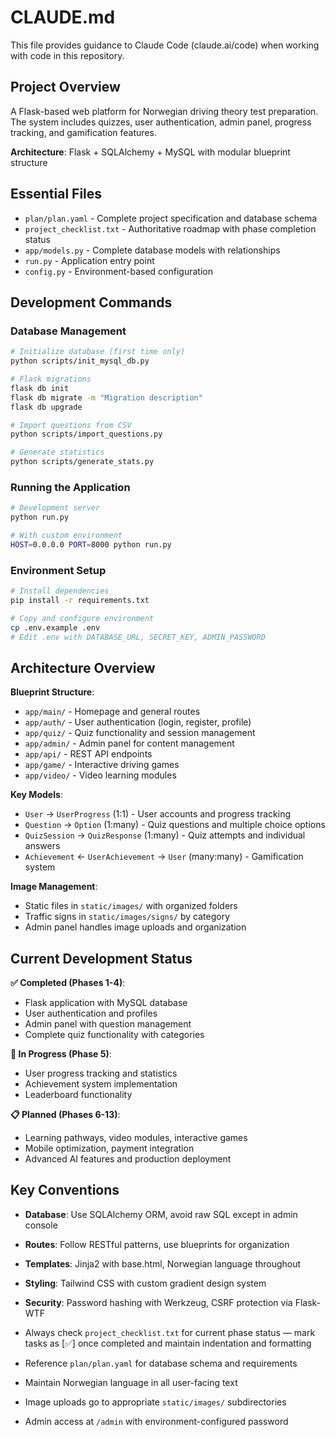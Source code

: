 # CLAUDE.md

This file provides guidance to Claude Code (claude.ai/code) when working with code in this repository.

## Project Overview

A Flask-based web platform for Norwegian driving theory test preparation. The system includes quizzes, user authentication, admin panel, progress tracking, and gamification features.

**Architecture**: Flask + SQLAlchemy + MySQL with modular blueprint structure

## Essential Files

- `plan/plan.yaml` - Complete project specification and database schema
- `project_checklist.txt` - Authoritative roadmap with phase completion status
- `app/models.py` - Complete database models with relationships
- `run.py` - Application entry point
- `config.py` - Environment-based configuration

## Development Commands

### Database Management
```bash
# Initialize database (first time only)
python scripts/init_mysql_db.py

# Flask migrations
flask db init
flask db migrate -m "Migration description"
flask db upgrade

# Import questions from CSV
python scripts/import_questions.py

# Generate statistics
python scripts/generate_stats.py
```

### Running the Application
```bash
# Development server
python run.py

# With custom environment
HOST=0.0.0.0 PORT=8000 python run.py
```

### Environment Setup
```bash
# Install dependencies
pip install -r requirements.txt

# Copy and configure environment
cp .env.example .env
# Edit .env with DATABASE_URL, SECRET_KEY, ADMIN_PASSWORD
```

## Architecture Overview

**Blueprint Structure**:
- `app/main/` - Homepage and general routes
- `app/auth/` - User authentication (login, register, profile)
- `app/quiz/` - Quiz functionality and session management
- `app/admin/` - Admin panel for content management
- `app/api/` - REST API endpoints
- `app/game/` - Interactive driving games
- `app/video/` - Video learning modules

**Key Models**:
- `User` → `UserProgress` (1:1) - User accounts and progress tracking
- `Question` → `Option` (1:many) - Quiz questions and multiple choice options
- `QuizSession` → `QuizResponse` (1:many) - Quiz attempts and individual answers
- `Achievement` ← `UserAchievement` → `User` (many:many) - Gamification system

**Image Management**:
- Static files in `static/images/` with organized folders
- Traffic signs in `static/images/signs/` by category
- Admin panel handles image uploads and organization

## Current Development Status

**✅ Completed (Phases 1-4)**:
- Flask application with MySQL database
- User authentication and profiles
- Admin panel with question management
- Complete quiz functionality with categories

**🚧 In Progress (Phase 5)**:
- User progress tracking and statistics
- Achievement system implementation
- Leaderboard functionality

**📋 Planned (Phases 6-13)**:
- Learning pathways, video modules, interactive games
- Mobile optimization, payment integration
- Advanced AI features and production deployment

## Key Conventions

- **Database**: Use SQLAlchemy ORM, avoid raw SQL except in admin console
- **Routes**: Follow RESTful patterns, use blueprints for organization
- **Templates**: Jinja2 with base.html, Norwegian language throughout
- **Styling**: Tailwind CSS with custom gradient design system
- **Security**: Password hashing with Werkzeug, CSRF protection via Flask-WTF

- Always check `project_checklist.txt` for current phase status — mark tasks as [✅] once completed and maintain indentation and formatting
- Reference `plan/plan.yaml` for database schema and requirements
- Maintain Norwegian language in all user-facing text
- Image uploads go to appropriate `static/images/` subdirectories
- Admin access at `/admin` with environment-configured password